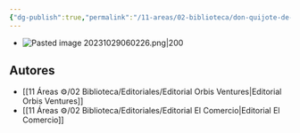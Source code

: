 ```yaml
---
{"dg-publish":true,"permalink":"/11-areas/02-biblioteca/don-quijote-de-la-mancha-i/","noteIcon":""}
---
```


- ![Pasted image 20231029060226.png|200](/img/user/10%20Entrada%20%F0%9F%9B%92/%F0%9F%92%BE%20Adjuntos/Pasted%20image%2020231029060226.png)
## Autores
- [[11 Áreas ⚙/02 Biblioteca/Editoriales/Editorial Orbis Ventures\|Editorial Orbis Ventures]]
- [[11 Áreas ⚙/02 Biblioteca/Editoriales/Editorial El Comercio\|Editorial El Comercio]]
